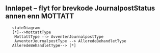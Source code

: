 ## Innløpet – flyt for brevkode JournalpostStatus annen enn MOTTATT

```mermaid
   stateDiagram
   [*]-->MottattType
   	MottattType --> AvventerJournalpostType
	AvventerJournalpostType --> AlleredeBehandletType
   AlleredeBehandletType--> [*]    
```